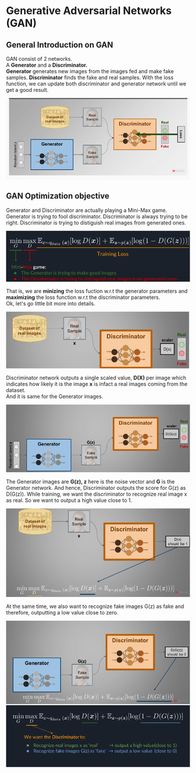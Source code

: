 # Generative Adversarial Networks (GAN)
  
## General Introduction on GAN
  
GAN consist of 2 networks. \
A **Generator** and a **Discriminator.** \
**Generator** generates new images from the images fed and make fake samples. **Discriminator** finds the fake and real samples. With the loss function, we can update both discriminator and generator network until we get a good result.
    
<img src="https://github.com/Amchuz/Generative-Adversarial-Networks-GAN/blob/master/GAN.png">
  
## GAN Optimization objective
  
Generator and Discriminator are actually playing a Mini-Max game. Generator is trying to fool discriminator. Discriminator is always trying to be right. Discriminator is trying to distiguish real images from generated ones. 
  
<img src="https://github.com/Amchuz/Generative-Adversarial-Networks-GAN/blob/master/Mini-max%20game.png">

That is, we are **minizing** the loss fuction w.r.t the generator parameters and **maximizing** the loss function w.r.t the discriminator parameters.\
Ok, let's go little bit more into details. 
  
<img src="https://github.com/Amchuz/Generative-Adversarial-Networks-GAN/blob/master/Discriminator.png">
  
Discriminator network outputs a single scaled value, **D(X)** per image which indicates how likely it is the image **x**  is infact a real images coming from the dataset. \
And it is same for the Generator images.
  
<img src="https://github.com/Amchuz/Generative-Adversarial-Networks-GAN/blob/master/Generator%20in%20Discriminator.png">
  
The Generator images are **G(z), z** here is the noise vector and **G** is the Generator network. And hence, Discriminator outputs the score for G(z) as D(G(z)).
While training, we want the discriminator to recognize real image x as real. So we want to output a high value close to 1. 
  
<img src="https://github.com/Amchuz/Generative-Adversarial-Networks-GAN/blob/master/realimage.png">
  
At the same time, we also want to recognize fake images G(z) as fake and therefore, outputting a low value close to zero.
  
<img src="https://github.com/Amchuz/Generative-Adversarial-Networks-GAN/blob/master/fakeimage.png">
  
<img src="https://github.com/Amchuz/Generative-Adversarial-Networks-GAN/blob/master/filoss.png">



